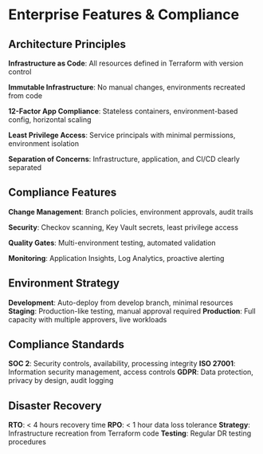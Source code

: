 # Enterprise Features & Compliance

## Architecture Principles

**Infrastructure as Code**: All resources defined in Terraform with version control

**Immutable Infrastructure**: No manual changes, environments recreated from code

**12-Factor App Compliance**: Stateless containers, environment-based config, horizontal scaling

**Least Privilege Access**: Service principals with minimal permissions, environment isolation

**Separation of Concerns**: Infrastructure, application, and CI/CD clearly separated

## Compliance Features

**Change Management**: Branch policies, environment approvals, audit trails

**Security**: Checkov scanning, Key Vault secrets, least privilege access

**Quality Gates**: Multi-environment testing, automated validation

**Monitoring**: Application Insights, Log Analytics, proactive alerting

## Environment Strategy

**Development**: Auto-deploy from develop branch, minimal resources
**Staging**: Production-like testing, manual approval required
**Production**: Full capacity with multiple approvers, live workloads

## Compliance Standards

**SOC 2**: Security controls, availability, processing integrity
**ISO 27001**: Information security management, access controls
**GDPR**: Data protection, privacy by design, audit logging

## Disaster Recovery

**RTO**: < 4 hours recovery time
**RPO**: < 1 hour data loss tolerance
**Strategy**: Infrastructure recreation from Terraform code
**Testing**: Regular DR testing procedures